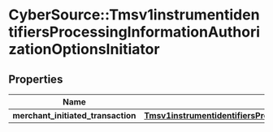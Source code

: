 # CyberSource::Tmsv1instrumentidentifiersProcessingInformationAuthorizationOptionsInitiator

## Properties
Name | Type | Description | Notes
------------ | ------------- | ------------- | -------------
**merchant_initiated_transaction** | [**Tmsv1instrumentidentifiersProcessingInformationAuthorizationOptionsInitiatorMerchantInitiatedTransaction**](Tmsv1instrumentidentifiersProcessingInformationAuthorizationOptionsInitiatorMerchantInitiatedTransaction.md) |  | [optional] 


